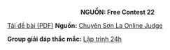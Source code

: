**<center>NGUỒN: Free Contest 22</center>**

[Tải đề bài (PDF)](/statements/2146/LOTARIE.pdf)
**Nguồn:** [Chuyên Sơn La Online Judge](http://csloj.ddns.net/)

**Group giải đáp thắc mắc:** [Lập trình 24h](https://www.facebook.com/groups/1386904321519984)